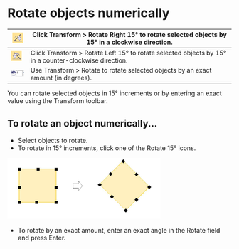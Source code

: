 # Rotate objects numerically

| ![RotateRight45.png](assets/RotateRight45.png) | Click Transform > Rotate Right 15° to rotate selected objects by 15° in a clockwise direction.        |
| ---------------------------------------------- | ----------------------------------------------------------------------------------------------------- |
| ![RotateLeft45.png](assets/RotateLeft45.png)   | Click Transform > Rotate Left 15° to rotate selected objects by 15° in a counter-clockwise direction. |
| ![Rotate.png](assets/Rotate.png)               | Use Transform > Rotate to rotate selected objects by an exact amount (in degrees).                    |

You can rotate selected objects in 15° increments or by entering an exact value using the Transform toolbar.

## To rotate an object numerically...

- Select objects to rotate.
- To rotate in 15° increments, click one of the Rotate 15° icons.

![transform00046.png](assets/transform00046.png)

- To rotate by an exact amount, enter an exact angle in the Rotate field and press Enter.
